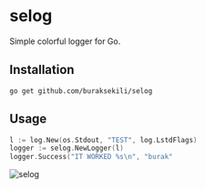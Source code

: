 # selog

Simple colorful logger for Go.

## Installation

`go get github.com/buraksekili/selog`

## Usage

```go
l := log.New(os.Stdout, "TEST", log.LstdFlags)
logger := selog.NewLogger(l)
logger.Success("IT WORKED %s\n", "burak"
```
![selog](https://user-images.githubusercontent.com/32663655/107861477-05982800-6e57-11eb-8d2a-7e763a24ed0b.png)

